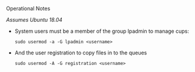Operational Notes

*Assumes Ubuntu 18.04*

- System users must be a member of the group lpadmin to manage cups: 

  ```
  sudo usermod -a -G lpadmin <username>
  ```

- And the user registration to copy files in to the queues

  ```
  sudo usermod -A -G registration <username>
  ```